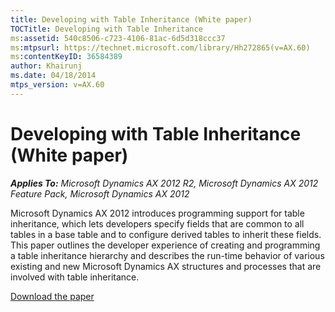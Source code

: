 ```yaml
---
title: Developing with Table Inheritance (White paper)
TOCTitle: Developing with Table Inheritance
ms:assetid: 540c8506-c723-4106-81ac-6d5d318ccc37
ms:mtpsurl: https://technet.microsoft.com/library/Hh272865(v=AX.60)
ms:contentKeyID: 36584389
author: Khairunj
ms.date: 04/18/2014
mtps_version: v=AX.60
---
```


# Developing with Table Inheritance (White paper) 


_**Applies To:** Microsoft Dynamics AX 2012 R2, Microsoft Dynamics AX 2012 Feature Pack, Microsoft Dynamics AX 2012_

Microsoft Dynamics AX 2012 introduces programming support for table inheritance, which lets developers specify fields that are common to all tables in a base table and to configure derived tables to inherit these fields. This paper outlines the developer experience of creating and programming a table inheritance hierarchy and describes the run-time behavior of various existing and new Microsoft Dynamics AX structures and processes that are involved with table inheritance.

[Download the paper](https://go.microsoft.com/fwlink/?linkid=213123)

  


